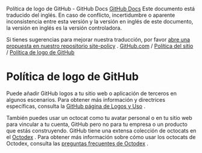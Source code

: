 Política de logo de GitHub - GitHub Docs
[GitHub Docs](/es)
Este documento está traducido del inglés. En caso de conflicto, incertidumbre o aparente inconsistencia entre esta versión y la versión en inglés de este documento, la versión en inglés es la versión controladora.

Si tienes sugerencias para mejorar nuestra traducción, por favor
[abre una propuesta en nuestro repositorio site-policy](https://github.com/github/site-policy/issues)
.
[GitHub.com](/es/github)
/
[Política del sitio](/es/github/site-policy)
/
[Política de logo de GitHub](/es/github/site-policy/github-logo-policy)

# Política de logo de GitHub

Puede añadir GitHub logos a tu sitio web o aplicación de terceros en algunos escenarios. Para obtener más información y directrices específicas, consulta la
[GitHub página de Logos y Uso](https://github.com/logos)
.

También puedes usar un octocat como tu avatar personal o en tu sitio web para vincular a tu cuenta, GitHub pero no para tu empresa o un producto que estás construyendo. GitHub tiene una extensa colección de octocats en el
[Octodex](https://octodex.github.com/)
. Para obtener más información sobre cómo usar los octocats de Octodex, consulta las
[preguntas frecuentes de Octodex](https://octodex.github.com/faq/)
.
